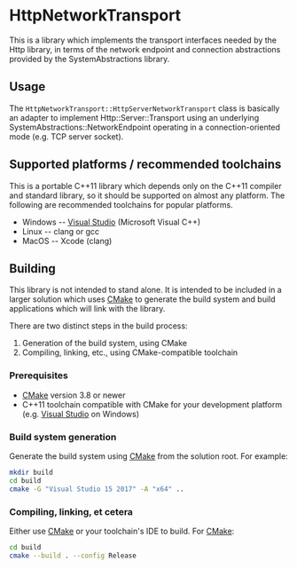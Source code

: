 # HttpNetworkTransport

This is a library which implements the transport interfaces needed
by the Http library, in terms of the network endpoint and connection
abstractions provided by the SystemAbstractions library.

## Usage

The `HttpNetworkTransport::HttpServerNetworkTransport` class is basically
an adapter to implement Http::Server::Transport using an underlying
SystemAbstractions::NetworkEndpoint operating in a connection-oriented
mode (e.g. TCP server socket).

## Supported platforms / recommended toolchains

This is a portable C++11 library which depends only on the C++11 compiler and standard library, so it should be supported on almost any platform.  The following are recommended toolchains for popular platforms.

* Windows -- [Visual Studio](https://www.visualstudio.com/) (Microsoft Visual C++)
* Linux -- clang or gcc
* MacOS -- Xcode (clang)

## Building

This library is not intended to stand alone.  It is intended to be included in a larger solution which uses [CMake](https://cmake.org/) to generate the build system and build applications which will link with the library.

There are two distinct steps in the build process:

1. Generation of the build system, using CMake
2. Compiling, linking, etc., using CMake-compatible toolchain

### Prerequisites

* [CMake](https://cmake.org/) version 3.8 or newer
* C++11 toolchain compatible with CMake for your development platform (e.g. [Visual Studio](https://www.visualstudio.com/) on Windows)

### Build system generation

Generate the build system using [CMake](https://cmake.org/) from the solution root.  For example:

```bash
mkdir build
cd build
cmake -G "Visual Studio 15 2017" -A "x64" ..
```

### Compiling, linking, et cetera

Either use [CMake](https://cmake.org/) or your toolchain's IDE to build.
For [CMake](https://cmake.org/):

```bash
cd build
cmake --build . --config Release
```
